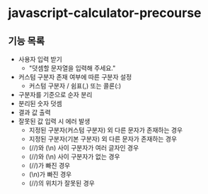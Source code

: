# javascript-calculator-precourse

## 기능 목록

- 사용자 입력 받기
  - "덧셈할 문자열을 입력해 주세요."
- 커스텀 구분자 존재 여부에 따른 구분자 설정
  - 커스텀 구분자 / 쉼표(,) 또는 콜론(:)
- 구분자를 기준으로 순자 분리
- 분리된 숫자 덧셈
- 결과 값 출력
- 잘못된 값 입력 시 에러 발생
  - 지정된 구분자(커스텀 구분자) 외 다른 문자가 존재하는 경우
  - 지정된 구분자(기본 구분자) 외 다른 문자가 존재하는 경우
  - (//)와 (\n) 사이 구분자가 여러 글자인 경우
  - (//)와 (\n) 사이 구분자가 없는 경우
  - (//)가 빠진 경우
  - (\n)가 빠진 경우
  - (//)의 위치가 잘못된 경우
